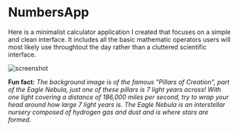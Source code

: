 # NumbersApp

Here is a minimalist calculator application I created that focuses on a simple and clean interface. 
It includes all the basic mathematic operators users will most likely use throughtout the day rather than a cluttered scientific interface.               




![screenshot](https://cloud.githubusercontent.com/assets/19522352/18851368/8c26cd62-8433-11e6-9345-5a3bd90fd487.png)



          
**Fun fact:** *The background image is of the famous "Pillars of Creation", part of the Eagle Nebula, just one of these pillars is 7 light years across! With one light covering a distance of 186,000 miles per second, try to wrap your head around how large 7 light years is. The Eagle Nebula is an interstellar nursery composed of hydrogen gas and dust and is where stars are formed.*
